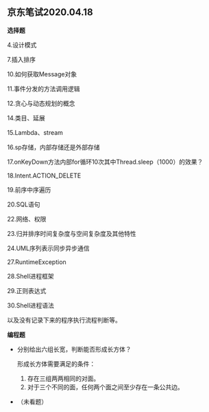 ## 京东笔试2020.04.18



**选择题**

4.设计模式

7.插入排序

10.如何获取Message对象

11.事件分发的方法调用逻辑

12.贪心与动态规划的概念

14.类目、延展

15.Lambda、stream

16.sp存储，内部存储还是外部存储

17.onKeyDown方法内部for循环10次其中Thread.sleep（1000）的效果？

18.Intent.ACTION_DELETE

19.前序中序遍历

20.SQL语句

22.网络、权限

23.归并排序时间复杂度与空间复杂度及其他特性

24.UML序列表示同步异步通信

27.RuntimeException

28.Shell进程框架

29.正则表达式

30.Shell进程语法

以及没有记录下来的程序执行流程判断等。



**编程题**

+ 分别给出六组长宽，判断能否形成长方体？

  形成长方体需要满足的条件：

  1. 存在三组两两相同的对面。
  2. 对于三个不同的面，任何两个面之间至少存在一条公共边。

+ （未看题）